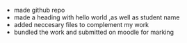 - made github repo
- made a heading with hello world ,as well as student name 
- added neccesary files to complement my work  
- bundled the work and submitted on moodle for marking 